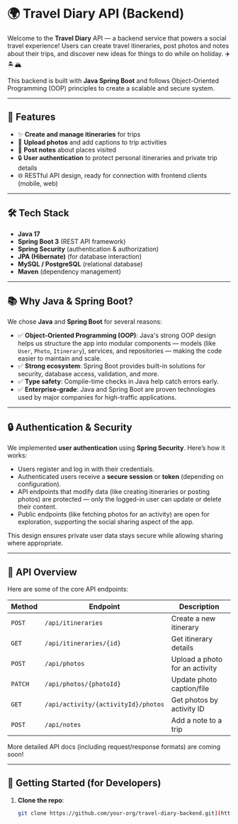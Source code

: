 # 🌍 Travel Diary API (Backend)

Welcome to the **Travel Diary** API — a backend service that powers a social travel experience! Users can create travel itineraries, post photos and notes about their trips, and discover new ideas for things to do while on holiday. ✈️🏝️🏔️

This backend is built with **Java Spring Boot** and follows Object-Oriented Programming (OOP) principles to create a scalable and secure system.

---

## 🚀 Features

- ✨ **Create and manage itineraries** for trips
- 📸 **Upload photos** and add captions to trip activities
- 📝 **Post notes** about places visited
- 🔒 **User authentication** to protect personal itineraries and private trip details
- 🌐 RESTful API design, ready for connection with frontend clients (mobile, web)

---

## 🛠️ Tech Stack

- **Java 17**
- **Spring Boot 3** (REST API framework)
- **Spring Security** (authentication & authorization)
- **JPA (Hibernate)** (for database interaction)
- **MySQL / PostgreSQL** (relational database)
- **Maven** (dependency management)

---

## 📚 Why Java & Spring Boot?

We chose **Java** and **Spring Boot** for several reasons:

- ✅ **Object-Oriented Programming (OOP)**: Java's strong OOP design helps us structure the app into modular components — models (like `User`, `Photo`, `Itinerary`), services, and repositories — making the code easier to maintain and scale.
- ✅ **Strong ecosystem**: Spring Boot provides built-in solutions for security, database access, validation, and more.
- ✅ **Type safety**: Compile-time checks in Java help catch errors early.
- ✅ **Enterprise-grade**: Java and Spring Boot are proven technologies used by major companies for high-traffic applications.

---

## 🔒 Authentication & Security

We implemented **user authentication** using **Spring Security**. Here’s how it works:

- Users register and log in with their credentials.
- Authenticated users receive a **secure session** or **token** (depending on configuration).
- API endpoints that modify data (like creating itineraries or posting photos) are protected — only the logged-in user can update or delete their content.
- Public endpoints (like fetching photos for an activity) are open for exploration, supporting the social sharing aspect of the app.

This design ensures private user data stays secure while allowing sharing where appropriate.

---

## 📂 API Overview

Here are some of the core API endpoints:

| Method  | Endpoint                         | Description                    |
|---------|----------------------------------|--------------------------------|
| `POST`  | `/api/itineraries`               | Create a new itinerary         |
| `GET`   | `/api/itineraries/{id}`          | Get itinerary details          |
| `POST`  | `/api/photos`                    | Upload a photo for an activity |
| `PATCH` | `/api/photos/{photoId}`          | Update photo caption/file      |
| `GET`   | `/api/activity/{activityId}/photos` | Get photos by activity ID  |
| `POST`  | `/api/notes`                     | Add a note to a trip            |

More detailed API docs (including request/response formats) are coming soon!

---

## 🚀 Getting Started (for Developers)

1. **Clone the repo**:
   ```bash
   git clone https://github.com/your-org/travel-diary-backend.git](https://github.com/The-Spice-Boys/Travel-Diary-BE.git
